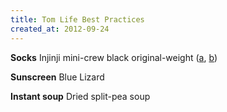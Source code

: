 ```yaml
---
title: Tom Life Best Practices
created_at: 2012-09-24
---
```


**Socks** Injinji mini-crew black original-weight ([a](socks-a.png), [b](socks-b.png))

**Sunscreen** Blue Lizard

**Instant soup** Dried split-pea soup
